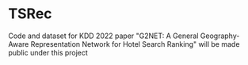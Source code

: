 # TSRec
Code and dataset for KDD 2022 paper "G2NET: A General Geography-Aware Representation Network for Hotel Search Ranking" will be made public under this project
